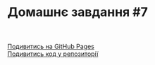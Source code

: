 # Домашнє завдання #7<br><br>


[Подивитись на GitHub Pages](https://attygoit.github.io/goit-markup-hw-07/)<br>
[Подивитись код у репозиторії](https://github.com/attygoit/goit-markup-hw-07)
